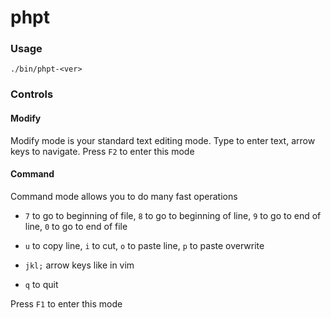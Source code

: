 # phpt

### Usage

`./bin/phpt-<ver>`

### Controls

#### Modify

Modify mode is your standard text editing mode. Type to enter text, arrow keys to navigate. Press `F2` to enter this mode

#### Command

Command mode allows you to do many fast operations

* `7` to go to beginning of file, `8` to go to beginning of line, `9` to go to end of line, `0` to go to end of file

* `u` to copy line, `i` to cut, `o` to paste line, `p` to paste overwrite

* `jkl;` arrow keys like in vim

* `q` to quit

Press `F1` to enter this mode 

